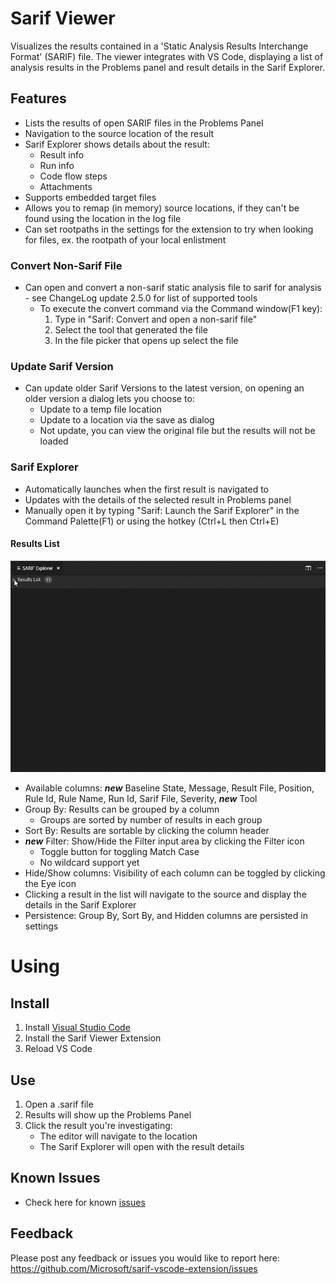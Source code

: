 # Sarif Viewer

Visualizes the results contained in a 'Static Analysis Results Interchange Format' (SARIF) file. The viewer integrates with VS Code, displaying a list of analysis results in the Problems panel and result details in the Sarif Explorer.

## **Features**
 * Lists the results of open SARIF files in the Problems Panel
 * Navigation to the source location of the result
 * Sarif Explorer shows details about the result:
    * Result info
    * Run info
    * Code flow steps
    * Attachments
 * Supports embedded target files
 * Allows you to remap (in memory) source locations, if they can't be found using the location in the log file
 * Can set rootpaths in the settings for the extension to try when looking for files, ex. the rootpath of your local enlistment

### Convert Non-Sarif File
 * Can open and convert a non-sarif static analysis file to sarif for analysis - see ChangeLog update 2.5.0 for list of supported tools
    * To execute the convert command via the Command window(F1 key):
        1. Type in "Sarif: Convert and open a non-sarif file"
        2. Select the tool that generated the file
        3. In the file picker that opens up select the file

### Update Sarif Version
 * Can update older Sarif Versions to the latest version, on opening an older version a dialog lets you choose to:
    * Update to a temp file location
    * Update to a location via the save as dialog
    * Not update, you can view the original file but the results will not be loaded

### Sarif Explorer
 * Automatically launches when the first result is navigated to
 * Updates with the details of the selected result in Problems panel
 * Manually open it by typing "Sarif: Launch the Sarif Explorer" in the Command Palette(F1) or using the hotkey (Ctrl+L then Ctrl+E)

#### Results List
![Demo](/resources/readmeImages/ResultsList.gif?raw=true)
 * Available columns: **_new_** Baseline State, Message, Result File, Position, Rule Id, Rule Name, Run Id, Sarif File, Severity, **_new_** Tool
 * Group By: Results can be grouped by a column
    * Groups are sorted by number of results in each group
 * Sort By: Results are sortable by clicking the column header
 * **_new_** Filter: Show/Hide the Filter input area by clicking the Filter icon
    * Toggle button for toggling Match Case
    * No wildcard support yet
 * Hide/Show columns: Visibility of each column can be toggled by clicking the Eye icon
 * Clicking a result in the list will navigate to the source and display the details in the Sarif Explorer
 * Persistence: Group By, Sort By, and Hidden columns are persisted in settings

# Using
## Install
1. Install [Visual Studio Code](https://code.visualstudio.com/)
2. Install the Sarif Viewer Extension
3. Reload VS Code

## Use
1. Open a .sarif file
2. Results will show up the Problems Panel
3. Click the result you're investigating:
    * The editor will navigate to the location
    * The Sarif Explorer will open with the result details

## Known Issues
 * Check here for known [issues](https://github.com/Microsoft/sarif-vscode-extension/issues)

## Feedback
Please post any feedback or issues you would like to report here: https://github.com/Microsoft/sarif-vscode-extension/issues
